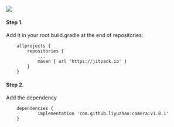 [![](https://jitpack.io/v/liyuzhao/camera.svg)](https://jitpack.io/#liyuzhao/camera)


#### Step 1. 
Add it in your root build.gradle at the end of repositories:

```
	allprojects {
		repositories {
			...
			maven { url 'https://jitpack.io' }
		}
	}
```

#### Step 2. 
Add the dependency

```
	dependencies {
	        implementation 'com.github.liyuzhao:camera:v1.0.1'
	}

```